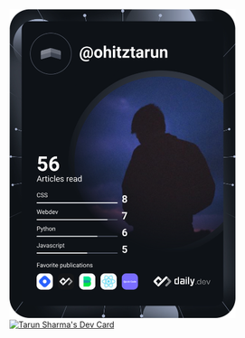 <a href="https://app.daily.dev/ohitztarun"><img src="https://github.com/ohitztarun/ohitztarun/blob/master/devcard.svg" width="400" alt="Tarun Sharma's Dev Card"/></a>
<a href="https://app.daily.dev/ohitztarun"><img src="https://api.daily.dev/devcards/433862e3e844474791cca3cb3575136f.png?r=ptu" width="400" alt="Tarun Sharma's Dev Card"/></a>
